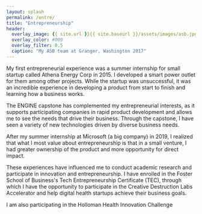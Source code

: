 ```yaml
---
layout: splash
permalink: /entre/
title: "Entrepreneurship"
header:
  overlay_image: {{ site.url }}{{ site.baseurl }}/assets/images/asb.jpg
  overlay_color: #000
  overlay_filter: 0.5
  caption: "My ASB team at Granger, Washington 2017"
---
```

My first entrepreneurial experience was a summer internship for small startup called Athena Energy Corp in 2015. I developed a smart power outlet for them among other projects. While the startup was unsuccessful, it was an incredible experience in developing a product from start to finish and learning how a business works. 

The ENGINE capstone has complemented my entrepreneurial interests, as it supports participating companies in rapid product development and allows me to see the needs that drive their business. Through the capstone, I have seen a variety of new technologies driven by diverse business needs.

After my summer internship at Microsoft (a big company) in 2019, I realized that what I most value about entrepreneurship is that in a small venture, I had greater ownership of the product and more opportunity for direct impact. 

These experiences have influenced me to conduct academic research and participate in innovation and entrepreneurship. I have enrolled in the Foster School of Business's Tech Entrepreneurship Certificate (TEC), through which I have the opportunity to participate in the Creative Destruction Labs Accelerator and help digital health startups achieve their business goals. 

I am also participating in the Holloman Health Innovation Challenge